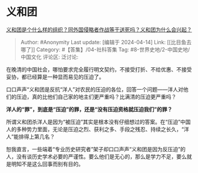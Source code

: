 # 义和团
[义和团是个什么样的组织？同外国侵略者作战等于送死吗？义和团为什么会兴起？](https://www.zhihu.com/question/20516015/answer/515262167)

> Author: #Anonymity
> Last update: [编辑于 2024-04-14]
> Link: [[比目鱼去哪了]]
> Category: #【答集】/04-社科答集
> Tag: #8-世界史地/2-中国史地/中国文化
> 评论区:
> 泛讨论:

在晚清的中国社会，哪怕要求完全履行明文契约，不接受打折、不给优惠、不接受妥协，都已经算是一种显而易见的压迫了。

口口声声“义和团是反抗“洋人”对农民的压迫的各位，回答一个问题——洋人对他们的压迫，真的比他们自己家的地主们更严重吗？比满清的压迫更严重吗？

**洋人的“罪”，到底是“压迫”的罪，还是“没有压迫资格就压迫我们”的罪？**

所谓义和团杀洋人是因为“被压迫”其实是根本没有仔细想过的答案。在“压迫”中国人的多种势力里面，无论是压迫之烈、获利之多、手段之残忍、持续之长久，“洋人”能排得上第几名？

恕我直言，一些端着“专业历史研究者”架子却口口声声“义和团是因为反压迫”的人，没有谈历史学术必要的严谨性。要么他们是无心的，那么是学力不足，要么就是明知不是这么回事而别有目的。
